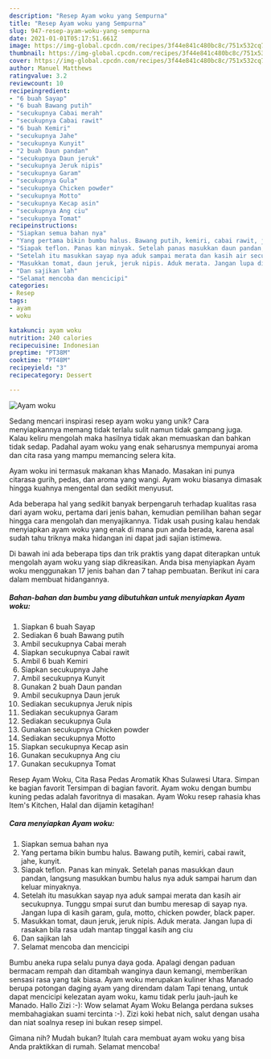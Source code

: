 ```yaml
---
description: "Resep Ayam woku yang Sempurna"
title: "Resep Ayam woku yang Sempurna"
slug: 947-resep-ayam-woku-yang-sempurna
date: 2021-01-01T05:17:51.661Z
image: https://img-global.cpcdn.com/recipes/3f44e841c480bc8c/751x532cq70/ayam-woku-foto-resep-utama.jpg
thumbnail: https://img-global.cpcdn.com/recipes/3f44e841c480bc8c/751x532cq70/ayam-woku-foto-resep-utama.jpg
cover: https://img-global.cpcdn.com/recipes/3f44e841c480bc8c/751x532cq70/ayam-woku-foto-resep-utama.jpg
author: Manuel Matthews
ratingvalue: 3.2
reviewcount: 10
recipeingredient:
- "6 buah Sayap"
- "6 buah Bawang putih"
- "secukupnya Cabai merah"
- "secukupnya Cabai rawit"
- "6 buah Kemiri"
- "secukupnya Jahe"
- "secukupnya Kunyit"
- "2 buah Daun pandan"
- "secukupnya Daun jeruk"
- "secukupnya Jeruk nipis"
- "secukupnya Garam"
- "secukupnya Gula"
- "secukupnya Chicken powder"
- "secukupnya Motto"
- "secukupnya Kecap asin"
- "secukupnya Ang ciu"
- "secukupnya Tomat"
recipeinstructions:
- "Siapkan semua bahan nya"
- "Yang pertama bikin bumbu halus. Bawang putih, kemiri, cabai rawit, jahe, kunyit."
- "Siapak teflon. Panas kan minyak. Setelah panas masukkan daun pandan, langsung masukkan bumbu halus nya aduk sampai harum dan keluar minyaknya."
- "Setelah itu masukkan sayap nya aduk sampai merata dan kasih air secukupnya. Tunggu smpai surut dan bumbu meresap di sayap nya. Jangan lupa di kasih garam, gula, motto, chicken powder, black paper."
- "Masukkan tomat, daun jeruk, jeruk nipis. Aduk merata. Jangan lupa di rasakan bila rasa udah mantap tinggal kasih ang ciu"
- "Dan sajikan lah"
- "Selamat mencoba dan mencicipi"
categories:
- Resep
tags:
- ayam
- woku

katakunci: ayam woku 
nutrition: 240 calories
recipecuisine: Indonesian
preptime: "PT38M"
cooktime: "PT48M"
recipeyield: "3"
recipecategory: Dessert

---
```



![Ayam woku](https://img-global.cpcdn.com/recipes/3f44e841c480bc8c/751x532cq70/ayam-woku-foto-resep-utama.jpg)

Sedang mencari inspirasi resep ayam woku yang unik? Cara menyiapkannya memang tidak terlalu sulit namun tidak gampang juga. Kalau keliru mengolah maka hasilnya tidak akan memuaskan dan bahkan tidak sedap. Padahal ayam woku yang enak seharusnya mempunyai aroma dan cita rasa yang mampu memancing selera kita.

Ayam woku ini termasuk makanan khas Manado. Masakan ini punya citarasa gurih, pedas, dan aroma yang wangi. Ayam woku biasanya dimasak hingga kuahnya mengental dan sedikit menyusut.

Ada beberapa hal yang sedikit banyak berpengaruh terhadap kualitas rasa dari ayam woku, pertama dari jenis bahan, kemudian pemilihan bahan segar hingga cara mengolah dan menyajikannya. Tidak usah pusing kalau hendak menyiapkan ayam woku yang enak di mana pun anda berada, karena asal sudah tahu triknya maka hidangan ini dapat jadi sajian istimewa.


Di bawah ini ada beberapa tips dan trik praktis yang dapat diterapkan untuk mengolah ayam woku yang siap dikreasikan. Anda bisa menyiapkan Ayam woku menggunakan 17 jenis bahan dan 7 tahap pembuatan. Berikut ini cara dalam membuat hidangannya.

<!--inarticleads1-->

##### Bahan-bahan dan bumbu yang dibutuhkan untuk menyiapkan Ayam woku:

1. Siapkan 6 buah Sayap
1. Sediakan 6 buah Bawang putih
1. Ambil secukupnya Cabai merah
1. Siapkan secukupnya Cabai rawit
1. Ambil 6 buah Kemiri
1. Siapkan secukupnya Jahe
1. Ambil secukupnya Kunyit
1. Gunakan 2 buah Daun pandan
1. Ambil secukupnya Daun jeruk
1. Sediakan secukupnya Jeruk nipis
1. Sediakan secukupnya Garam
1. Sediakan secukupnya Gula
1. Gunakan secukupnya Chicken powder
1. Sediakan secukupnya Motto
1. Siapkan secukupnya Kecap asin
1. Gunakan secukupnya Ang ciu
1. Gunakan secukupnya Tomat


Resep Ayam Woku, Cita Rasa Pedas Aromatik Khas Sulawesi Utara. Simpan ke bagian favorit Tersimpan di bagian favorit. Ayam woku dengan bumbu kuning pedas adalah favoritnya di masakan. Ayam Woku resep rahasia khas Item&#39;s Kitchen, Halal dan dijamin ketagihan! 

<!--inarticleads2-->

##### Cara menyiapkan Ayam woku:

1. Siapkan semua bahan nya
1. Yang pertama bikin bumbu halus. Bawang putih, kemiri, cabai rawit, jahe, kunyit.
1. Siapak teflon. Panas kan minyak. Setelah panas masukkan daun pandan, langsung masukkan bumbu halus nya aduk sampai harum dan keluar minyaknya.
1. Setelah itu masukkan sayap nya aduk sampai merata dan kasih air secukupnya. Tunggu smpai surut dan bumbu meresap di sayap nya. Jangan lupa di kasih garam, gula, motto, chicken powder, black paper.
1. Masukkan tomat, daun jeruk, jeruk nipis. Aduk merata. Jangan lupa di rasakan bila rasa udah mantap tinggal kasih ang ciu
1. Dan sajikan lah
1. Selamat mencoba dan mencicipi


Bumbu aneka rupa selalu punya daya goda. Apalagi dengan paduan bermacam rempah dan ditambah wanginya daun kemangi, memberikan sensasi rasa yang tak biasa. Ayam woku merupakan kuliner khas Manado berupa potongan daging ayam yang direndam dalam Tapi tenang, untuk dapat mencicipi kelezatan ayam woku, kamu tidak perlu jauh-jauh ke Manado. Hallo Zizi :-): Wow selamat Ayam Woku Belanga perdana sukses membahagiakan suami tercinta :-). Zizi koki hebat nich, salut dengan usaha dan niat soalnya resep ini bukan resep simpel. 

Gimana nih? Mudah bukan? Itulah cara membuat ayam woku yang bisa Anda praktikkan di rumah. Selamat mencoba!
